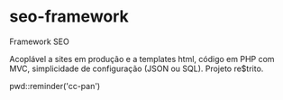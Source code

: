 # seo-framework
Framework SEO

Acoplável a sites em produção e a templates html, código em PHP com MVC, simplicidade de configuração (JSON ou SQL). Projeto re$trito.

pwd::reminder('cc-pan')

